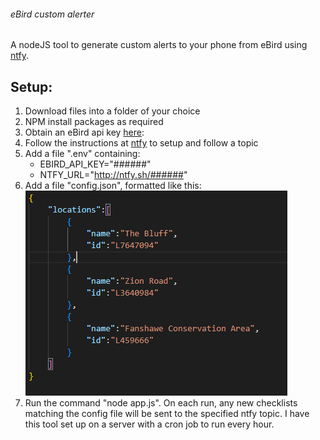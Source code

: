 ###### eBird custom alerter

A nodeJS tool to generate custom alerts to your phone from eBird using [ntfy](https://ntfy.sh).

## Setup:
1. Download files into a folder of your choice
2. NPM install packages as required
3. Obtain an eBird api key [here](https://ebird.org/api/keygen):
4. Follow the instructions at [ntfy](http://ntfy.sh) to setup and follow a topic
5. Add a file ".env" containing:
    - EBIRD_API_KEY="######"
    - NTFY_URL="http://ntfy.sh/######" 
6. Add a file "config.json", formatted like this: 
![config format](/config_image.PNG)
7. Run the command "node app.js". On each run, any new checklists matching the config file will be sent to the specified ntfy topic. I have this tool set up on a server with a cron job to run every hour.